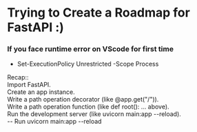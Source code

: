 # Trying to Create a Roadmap for FastAPI :)
### If you face runtime error on VScode for first time
- Set-ExecutionPolicy Unrestricted -Scope Process

Recap::<br>
Import FastAPI.<br>
Create an app instance.<br>
Write a path operation decorator (like @app.get("/")).<br>
Write a path operation function (like def root(): ... above).<br>
Run the development server (like uvicorn main:app --reload).<br>
-- Run uvicorn main:app --reload<br>
